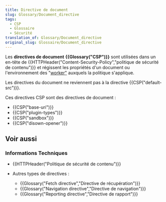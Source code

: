 ```yaml
---
title: Directive de document
slug: Glossary/Document_directive
tags:
  - CSP
  - Glossaire
  - Sécurité
translation_of: Glossary/Document_directive
original_slug: Glossaire/Document_directive
---
```

Les **directives de document** **{{Glossary("CSP")}}** sont utilisées dans un en-tête de {{HTTPHeader("Content-Security-Policy","politique de sécurité de contenu")}} et régissent les propriétés d'un document ou l'environnement des  "[worker"](/fr/docs/Web/API/Web_Workers_API)  auxquels la politique s'applique.

Les directives du document ne reviennent pas à la directive {{CSP("default-src")}}.

Ces directives CSP sont des directives de document :

- {{CSP("base-uri")}}
- {{CSP("plugin-types")}}
- {{CSP("sandbox")}}
- {{CSP("disown-opener")}}

## Voir aussi

### Informations Techniques

- {{HTTPHeader("Politique de sécurité de contenu")}}
- Autres types de directives :

  - {{Glossary("Fetch directive","Directive de récupération")}}
  - {{Glossary("Navigation directive","Directive de navigation")}}
  - {{Glossary("Reporting directive","Directive de rapport")}}
